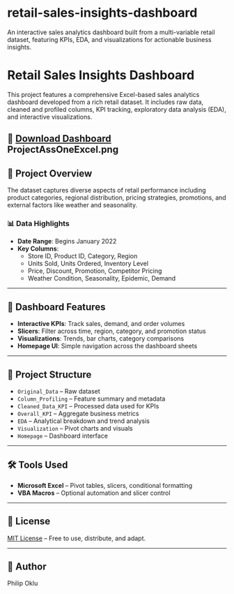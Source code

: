 # retail-sales-insights-dashboard
An interactive sales analytics dashboard built from a multi-variable retail dataset, featuring KPIs, EDA, and visualizations for actionable business insights.

# Retail Sales Insights Dashboard

This project features a comprehensive Excel-based sales analytics dashboard developed from a rich retail dataset. It includes raw data, cleaned and profiled columns, KPI tracking, exploratory data analysis (EDA), and interactive visualizations.

🔗 **[Download Dashboard](LINK_TO_FILE)**  
ProjectAssOneExcel.png
---

## 📁 Project Overview

The dataset captures diverse aspects of retail performance including product categories, regional distribution, pricing strategies, promotions, and external factors like weather and seasonality.

### 📊 Data Highlights

- **Date Range**: Begins January 2022
- **Key Columns**:
  - Store ID, Product ID, Category, Region
  - Units Sold, Units Ordered, Inventory Level
  - Price, Discount, Promotion, Competitor Pricing
  - Weather Condition, Seasonality, Epidemic, Demand

---

## 📌 Dashboard Features

- **Interactive KPIs**: Track sales, demand, and order volumes
- **Slicers**: Filter across time, region, category, and promotion status
- **Visualizations**: Trends, bar charts, category comparisons
- **Homepage UI**: Simple navigation across the dashboard sheets

---

## 🧱 Project Structure

- `Original_Data` – Raw dataset
- `Column_Profiling` – Feature summary and metadata
- `Cleaned_Data_KPI` – Processed data used for KPIs
- `Overall_KPI` – Aggregate business metrics
- `EDA` – Analytical breakdown and trend analysis
- `Visualization` – Pivot charts and visuals
- `Homepage` – Dashboard interface

---

## 🛠 Tools Used

- **Microsoft Excel** – Pivot tables, slicers, conditional formatting
- **VBA Macros** – Optional automation and slicer control

---

## 📝 License

[MIT License](LICENSE) – Free to use, distribute, and adapt.

---

## 👤 Author

Philip Oklu 

